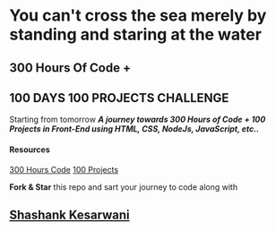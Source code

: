 # You can't cross the sea merely by standing and staring at the water

## 300 Hours Of Code +
## 100 DAYS 100 PROJECTS CHALLENGE

Starting from tomorrow ***A journey towards 300 Hours of Code + 100 Projects in Front-End using HTML, CSS, NodeJs, JavaScript, etc..***

#### Resources

[300 Hours Code](https://www.freecodecamp.org/learn/)
[100 Projects](https://www.florin-pop.com/blog/2019/09/100-days-100-projects/)

**Fork & Star** this repo and sart your journey to code along with

## [Shashank Kesarwani](https://github.com/amshashank)
